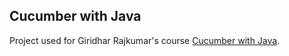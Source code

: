 ## Cucumber with Java
Project used for Giridhar Rajkumar's course [Cucumber with Java](https://testautomationu.applitools.com/cucumber-java-tutorial/).
